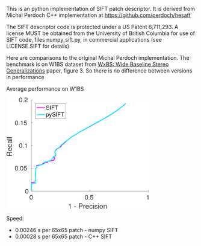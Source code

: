 This is an python implementation of SIFT patch descriptor. 
It is derived from Michal Perdoch C++ implementation at https://github.com/perdoch/hesaff

The SIFT descriptor code is protected under a US Patent 6,711,293. A
license MUST be obtained from the University of British Columbia for
use of SIFT code, files numpy_sift.py, in commercial
applications (see LICENSE.SIFT for details)

Here are comparisons to the original Michal Perdoch implementation. 
The benchmark is on W1BS dataset from [WxBS: Wide Baseline Stereo Generalizations](https://arxiv.org/abs/1504.06603.pdf) paper, figure 3. So there is no difference between versions in performance 

Average performance on W1BS

![average](/img/total.png)
    
Speed: 
- 0.00246 s per 65x65 patch - numpy SIFT
- 0.00028 s per 65x65 patch - C++ SIFT
